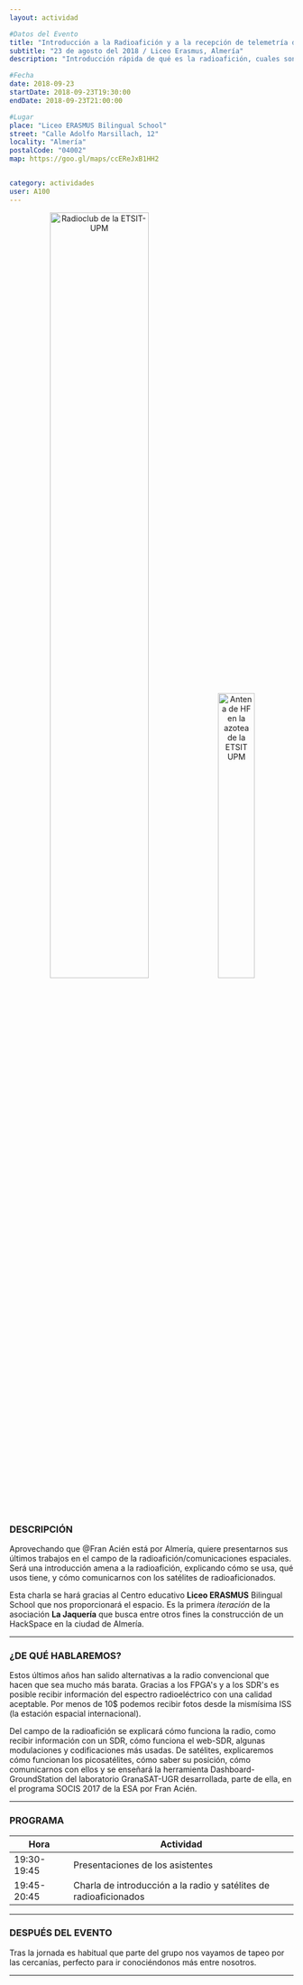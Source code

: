 ```yaml
---
layout: actividad

#Datos del Evento
title: "Introducción a la Radioafición y a la recepción de telemetría de satélites de radioaficonado"
subtitle: "23 de agosto del 2018 / Liceo Erasmus, Almería"
description: "Introducción rápida de qué es la radioafición, cuales son sus posibilidades y cómo poder recibir fotografias desde la mismísima Estación Espacial Internacional"

#Fecha
date: 2018-09-23
startDate: 2018-09-23T19:30:00
endDate: 2018-09-23T21:00:00

#Lugar
place: "Liceo ERASMUS Bilingual School"
street: "Calle Adolfo Marsillach, 12"
locality: "Almería"
postalCode: "04002"
map: https://goo.gl/maps/ccEReJxB1HH2


category: actividades
user: A100
---
```


<p align="center">
  <img src="/activities/2018-08-23/RadioClub-ETSIT-UPM.jpg" alt="Radioclub de la ETSIT-UPM" width="59%"/>
  <img src="/activities/2018-08-23/antena-HF.jpg" alt="Antena de HF en la azotea de la ETSIT UPM" width="36%"/>
</p>

### DESCRIPCIÓN

Aprovechando que @Fran Acién está por Almería, quiere presentarnos sus últimos trabajos en el campo de la radioafición/comunicaciones espaciales. Será una introducción amena a la radioafición, explicando cómo se usa, qué usos tiene, y cómo comunicarnos con los satélites de radioaficionados.

Esta charla se hará  gracias al Centro educativo **Liceo ERASMUS** Bilingual School que nos proporcionará el espacio. Es la primera *iteración* de la asociación **La Jaquería** que busca entre otros fines la construcción de un HackSpace en la ciudad de Almería.

---

### ¿DE QUÉ HABLAREMOS?

Estos últimos años han salido alternativas a la radio convencional que hacen que sea mucho más barata. Gracias a los FPGA's y a los SDR's es posible recibir información del espectro radioeléctrico con una calidad aceptable. Por menos de 10$ podemos recibir fotos desde la mismísima ISS (la estación espacial internacional).


Del campo de la radioafición se explicará cómo funciona la radio, como recibir información con un SDR, cómo funciona el web-SDR, algunas modulaciones y codificaciones más usadas. De satélites, explicaremos cómo funcionan los picosatélites, cómo saber su posición, cómo comunicarnos con ellos y se enseñará la herramienta Dashboard-GroundStation del laboratorio GranaSAT-UGR desarrollada, parte de ella, en el programa SOCIS 2017 de la ESA por Fran Acién.

---

### PROGRAMA

| Hora | Actividad |
|---|---|
| 19:30-19:45   | Presentaciones de los asistentes  |
| 19:45-20:45   | Charla de introducción a la radio y satélites de radioaficionados |

---

### DESPUÉS DEL EVENTO

Tras la jornada es habitual que parte del grupo nos vayamos de tapeo por las cercanías, perfecto para ir conociéndonos más entre nosotros.

---
